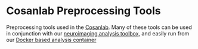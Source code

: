 # Cosanlab Preprocessing Tools

Preprocessing tools used in the [Cosanlab](http://cosanlab.com/). Many of these tools can be used in conjunction with our [neuroimaging analysis toolbox](https://github.com/ljchang/nltools), and easily run from our [Docker based analysis container](https://github.com/cosanlab/cosanToolsDocker)

